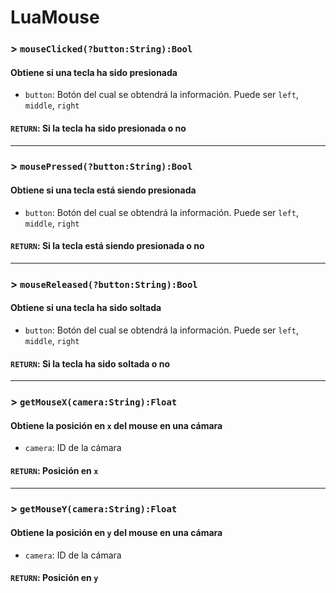 # LuaMouse

### > `mouseClicked(?button:String):Bool`

#### Obtiene si una tecla ha sido presionada 

- `button`: Botón del cual se obtendrá la información. Puede ser `left`, `middle`, `right` 

#### `RETURN`: Si la tecla ha sido presionada o no 

---

### > `mousePressed(?button:String):Bool`

#### Obtiene si una tecla está siendo presionada 

- `button`: Botón del cual se obtendrá la información. Puede ser `left`, `middle`, `right` 

#### `RETURN`: Si la tecla está siendo presionada o no 

---

### > `mouseReleased(?button:String):Bool`

#### Obtiene si una tecla ha sido soltada 

- `button`: Botón del cual se obtendrá la información. Puede ser `left`, `middle`, `right` 

#### `RETURN`: Si la tecla ha sido soltada o no 

---

### > `getMouseX(camera:String):Float`

#### Obtiene la posición en `x` del mouse en una cámara 

- `camera`: ID de la cámara 

#### `RETURN`: Posición en `x` 

---

### > `getMouseY(camera:String):Float`

#### Obtiene la posición en `y` del mouse en una cámara 

- `camera`: ID de la cámara 

#### `RETURN`: Posición en `y` 

